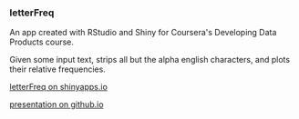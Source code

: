 ### letterFreq

An app created with RStudio and Shiny for Coursera's Developing Data Products course.

Given some input text, strips all but the alpha english characters, and plots their relative frequencies.

[letterFreq on shinyapps.io](dontpanic.shinyapps.io/letterFreq/)

[presentation on github.io](http://dbolotov.github.io/letterFreq_slide_deck/)